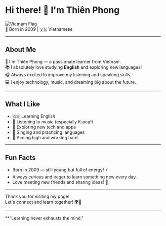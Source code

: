 # Hi there! 👋 I'm Thiên Phong

![Vietnam Flag](https://upload.wikimedia.org/wikipedia/commons/2/21/Flag_of_Vietnam.svg)  
🎉 Born in 2009 | 🇻🇳 Vietnamese

---

## About Me

🌟 I'm Thiên Phong — a passionate learner from Vietnam.  
📚 I absolutely love studying **English** and exploring new languages!  
🎧 Always excited to improve my listening and speaking skills.  
💻 I enjoy technology, music, and dreaming big about the future.

---

## What I Like

- 🇬🇧 Learning English  
- 🎵 Listening to music (especially K-pop!)  
- 📱 Exploring new tech and apps  
- 🎤 Singing and practicing languages  
- 🚀 Aiming high and working hard

---

## Fun Facts

- Born in 2009 — still young but full of energy! ⚡  
- Always curious and eager to learn something new every day.  
- Love meeting new friends and sharing ideas! 🤗

---

Thank you for visiting my page!  
Let's connect and learn together! 🌍💬

---

**“Learning never exhausts the mind.”

